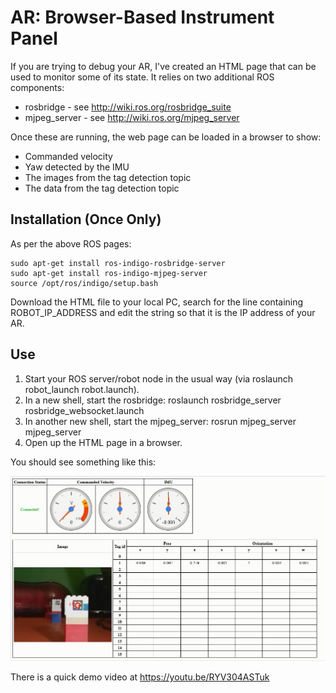 # AR: Browser-Based Instrument Panel

If you are trying to debug your AR, I've created an HTML page that can be used to monitor some of its state. It relies on two additional ROS components:

* rosbridge - see http://wiki.ros.org/rosbridge_suite
* mjpeg\_server - see http://wiki.ros.org/mjpeg_server

Once these are running, the web page can be loaded in a browser to show:

* Commanded velocity
* Yaw detected by the IMU
* The images from the tag detection topic
* The data from the tag detection topic

## Installation (Once Only)

As per the above ROS pages:

    sudo apt-get install ros-indigo-rosbridge-server
    sudo apt-get install ros-indigo-mjpeg-server
    source /opt/ros/indigo/setup.bash

Download the HTML file to your local PC, search for the line containing ROBOT\_IP\_ADDRESS and edit the string so that it is the IP address of your AR.

## Use

1. Start your ROS server/robot node in the usual way (via roslaunch robot_launch robot.launch).
2. In a new shell, start the rosbridge: roslaunch rosbridge\_server rosbridge\_websocket.launch
3. In another new shell, start the mjpeg\_server: rosrun mjpeg\_server mjpeg\_server
4. Open up the HTML page in a browser.

You should see something like this:
  
<img src="ar-monitoring-example.png" alt="Browser Screenshot" width="600px"/>

There is a quick demo video at https://youtu.be/RYV304ASTuk
